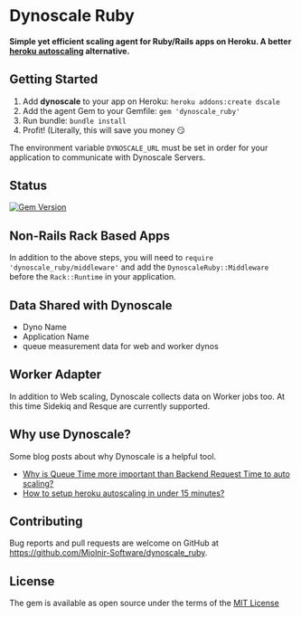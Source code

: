 # Dynoscale Ruby

#### Simple yet efficient scaling agent for Ruby/Rails apps on Heroku.  A better [heroku autoscaling](https://dynoscale.net/blog/why-is-queue-time-more-important-than-backend-request-time-to-auto-scaling) alternative.

## Getting Started

1. Add __dynoscale__ to your app on Heroku: `heroku addons:create dscale`
2. Add the agent Gem to your Gemfile: `gem 'dynoscale_ruby'`
3. Run bundle:  `bundle install`
4. Profit! (Literally, this will save you money 😏

The environment variable `DYNOSCALE_URL` must be set in order for your application to communicate with Dynoscale Servers.

## Status

[![Gem Version](https://badge.fury.io/rb/dynoscale_ruby.svg)](https://badge.fury.io/rb/dynoscale_ruby)

## Non-Rails Rack Based Apps

In addition to the above steps, you will need to `require 'dynoscale_ruby/middleware'` and add the `DynoscaleRuby::Middleware` before the `Rack::Runtime` in your application.

## Data Shared with Dynoscale

* Dyno Name
* Application Name
* queue measurement data for web and worker dynos

## Worker Adapter

In addition to Web scaling, Dynoscale collects data on Worker jobs too. At this time Sidekiq and Resque are currently supported.

## Why use Dynoscale?

Some blog posts about why Dynoscale is a helpful tool.

* [Why is Queue Time more important than Backend Request Time to auto scaling?](https://dynoscale.net/blog/why-is-queue-time-more-important-than-backend-request-time-to-auto-scaling)
* [How to setup heroku autoscaling in under 15 minutes?](https://dynoscale.net/blog/how-to-setup-heroku-autoscaling-in-under-15-minutes)

## Contributing

Bug reports and pull requests are welcome on GitHub at https://github.com/Mjolnir-Software/dynoscale_ruby.

## License

The gem is available as open source under the terms of the [MIT License](http://opensource.org/licenses/MIT)
